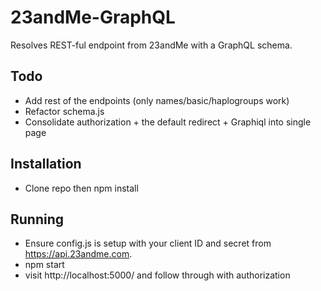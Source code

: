 # 23andMe-GraphQL
Resolves REST-ful endpoint from 23andMe with a GraphQL schema.

## Todo
* Add rest of the endpoints (only names/basic/haplogroups work)
* Refactor schema.js
* Consolidate authorization + the default redirect + Graphiql into single page

## Installation
* Clone repo then npm install

## Running
* Ensure config.js is setup with your client ID and secret from https://api.23andme.com.
* npm start
* visit http://localhost:5000/ and follow through with authorization
